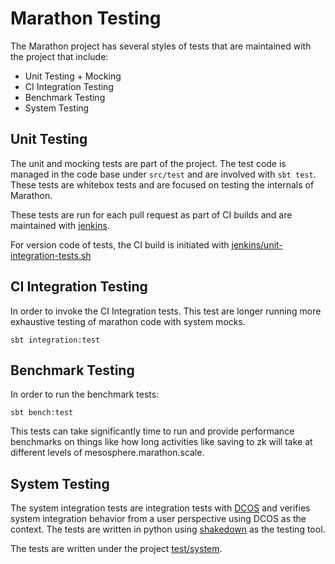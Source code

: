 # Marathon Testing

The Marathon project has several styles of tests that are maintained with the project that include:

* Unit Testing + Mocking
* CI Integration Testing
* Benchmark Testing
* System Testing

##  Unit Testing

The unit and mocking tests are part of the project.  The test code is managed in the
code base under `src/test` and are involved with `sbt test`.  These tests are whitebox tests and
are focused on testing the internals of Marathon.

These tests are run for each pull request as part of CI builds and are maintained with
[jenkins](https://velocity.mesosphere.com/service/velocity/view/Marathon/).

For version code of tests, the CI build is initiated with [jenkins/unit-integration-tests.sh](../jenkins/unit-integration-tests.sh)

## CI Integration Testing

In order to invoke the CI Integration tests.  This test are longer running more exhaustive testing
of marathon code with system mocks.

```
sbt integration:test
```

## Benchmark Testing

In order to run the benchmark tests:

```
sbt bench:test
```

This tests can take significantly time to run and provide performance benchmarks on things like
how long activities like saving to zk will take at different levels of mesosphere.marathon.scale.

## System Testing

The system integration tests are integration tests with [DCOS](http://dcos.io) and verifies
system integration behavior from a user perspective using DCOS as the context.   The tests are
written in python using [shakedown](https://github.com/dcos/shakedown) as the testing tool.

The tests are written under the project [test/system](system/README.md).
